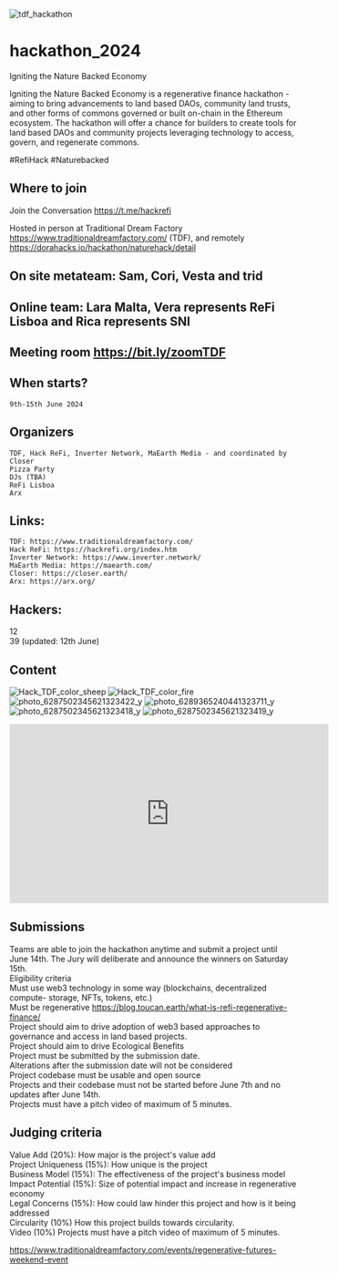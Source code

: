 ![tdf_hackathon](https://github.com/astrid-ale/hackathon_2024/assets/165191996/d5a1ceb7-8ea4-47d7-848b-2ab8c1a63168)

# hackathon_2024
Igniting the Nature Backed Economy

Igniting the Nature Backed Economy is a regenerative finance hackathon - aiming to bring advancements to land based DAOs, community land trusts, and other forms of commons governed or built on-chain in the Ethereum ecosystem. The hackathon will offer a chance for builders to create tools for land based DAOs and community projects leveraging technology to access, govern, and regenerate commons.

#RefiHack #Naturebacked

## Where to join

Join the Conversation https://t.me/hackrefi

Hosted in person at Traditional Dream Factory https://www.traditionaldreamfactory.com/ (TDF), and remotely https://dorahacks.io/hackathon/naturehack/detail

## On site metateam: Sam, Cori, Vesta and trid
## Online team: Lara Malta, Vera represents ReFi Lisboa and Rica represents SNI 

## Meeting room https://bit.ly/zoomTDF

## When starts?
    9th-15th June 2024 

## Organizers
    TDF, Hack ReFi, Inverter Network, MaEarth Media - and coordinated by Closer
    Pizza Party
    DJs (TBA)
    ReFi Lisboa
    Arx

## Links:
    TDF: https://www.traditionaldreamfactory.com/
    Hack ReFi: https://hackrefi.org/index.htm
    Inverter Network: https://www.inverter.network/
    MaEarth Media: https://maearth.com/
    Closer: https://closer.earth/
    Arx: https://arx.org/

## Hackers: 
12 <br>
39 (updated: 12th June)

## Content
![Hack_TDF_color_sheep](https://github.com/astrid-ale/hackathon_2024/assets/165191996/7bc7b677-67de-4209-94c1-e814c79d4e26)
![Hack_TDF_color_fire](https://github.com/astrid-ale/hackathon_2024/assets/165191996/d62611ab-a313-4acc-b2e5-cf62b1f33131)
![photo_6287502345621323422_y](https://github.com/astrid-ale/hackathon_2024/assets/165191996/264c1819-a12d-4ab5-8304-25da813ba0b6)
![photo_6289365240441323711_y](https://github.com/astrid-ale/hackathon_2024/assets/165191996/cf5699db-eafa-4563-a3ba-b27d9a2320e9)
![photo_6287502345621323418_y](https://github.com/astrid-ale/hackathon_2024/assets/165191996/9cf427a8-14da-440e-9dea-c61ccbacd3fc)
![photo_6287502345621323419_y](https://github.com/astrid-ale/hackathon_2024/assets/165191996/c685b6c2-34e7-4301-8f79-9e4942f6b219)

<iframe width="560" height="315" src="https://www.youtube.com/embed/wW1y5GsvMtk?si=itf0RoRlYIa5nnOs" title="YouTube video player" frameborder="0" allow="accelerometer; autoplay; clipboard-write; encrypted-media; gyroscope; picture-in-picture; web-share" referrerpolicy="strict-origin-when-cross-origin" allowfullscreen></iframe>

## Submissions

Teams are able to join the hackathon anytime and submit a project until June 14th. The Jury will deliberate and announce the winners on Saturday 15th.<br>
Eligibility criteria <br>
    Must use web3 technology in some way (blockchains, decentralized compute- storage, NFTs, tokens, etc.) <br>
    Must be regenerative https://blog.toucan.earth/what-is-refi-regenerative-finance/ <br>
    Project should aim to drive adoption of web3 based approaches to governance and access in land based projects. <br>
    Project should aim to drive Ecological Benefits <br>
    Project must be submitted by the submission date.<br>
    Alterations after the submission date will not be considered <br>
    Project codebase must be usable and open source <br>
    Projects and their codebase must not be started before June 7th and no updates after June 14th. <br>
    Projects must have a pitch video of maximum of 5 minutes. <br>

## Judging criteria <br>
   Value Add (20%): How major is the project's value add <br>
   Project Uniqueness (15%): How unique is the project <br>
   Business Model (15%): The effectiveness of the project's business model<br>
   Impact Potential (15%): Size of potential impact and increase in regenerative economy<br>
   Legal Concerns (15%): How could law hinder this project and how is it being addressed<br>
   Circularity (10%) How this project builds towards circularity.<br>
   Video (10%) Projects must have a pitch video of maximum of 5 minutes.<br>

https://www.traditionaldreamfactory.com/events/regenerative-futures-weekend-event

